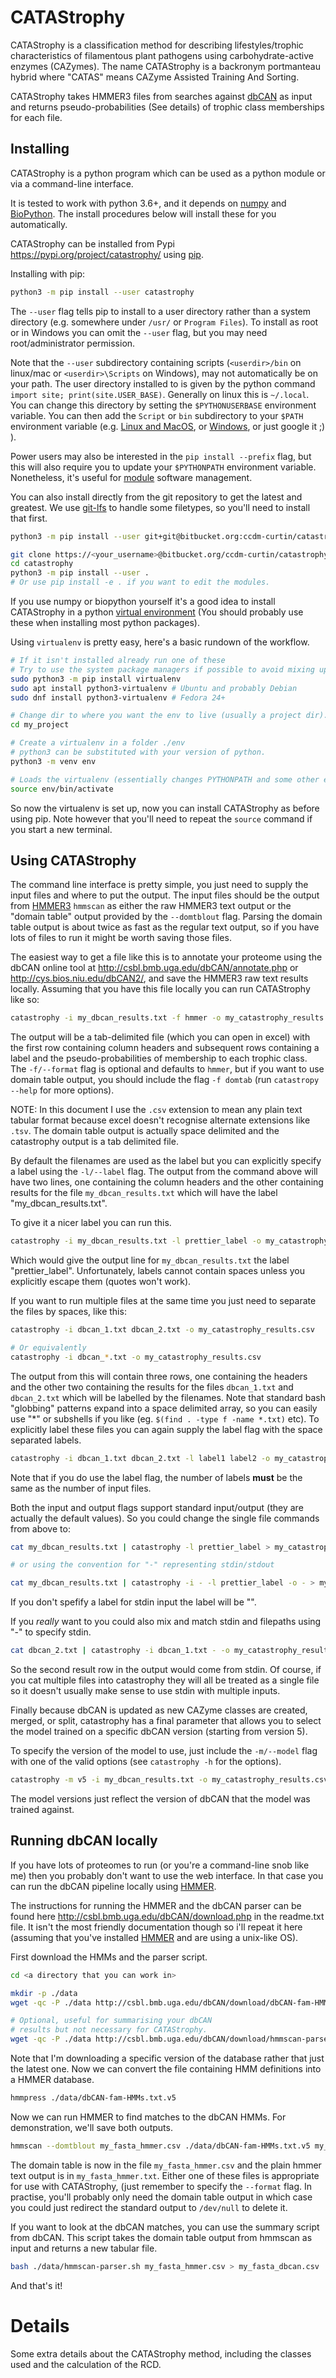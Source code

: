 # CATAStrophy

CATAStrophy is a classification method for describing lifestyles/trophic characteristics
of filamentous plant pathogens using carbohydrate-active enzymes (CAZymes).
The name CATAStrophy is a backronym portmanteau hybrid where "CATAS" means
CAZyme Assisted Training And Sorting.

CATAStrophy takes HMMER3 files from searches against [dbCAN](http://csbl.bmb.uga.edu/dbCAN/)
as input and returns pseudo-probabilities (See details) of trophic class memberships for each file.


## Installing

CATAStrophy is a python program which can be used as a python module or via a command-line interface.

It is tested to work with python 3.6+, and it depends on [numpy](http://www.numpy.org/) and [BioPython](https://biopython.org/).
The install procedures below will install these for you automatically.

CATAStrophy can be installed from Pypi <https://pypi.org/project/catastrophy/> using [pip](https://pip.pypa.io/en/stable/).

Installing with pip:

```bash
python3 -m pip install --user catastrophy
```

The `--user` flag tells pip to install to a user directory rather than a system directory (e.g. somewhere under `/usr/` or `Program Files`).
To install as root or in Windows you can omit the `--user` flag, but you may need root/administrator permission.

Note that the `--user` subdirectory containing scripts (`<userdir>/bin` on linux/mac or `<userdir>\Scripts` on Windows), may not automatically be on your path.
The user directory installed to is given by the python command `import site; print(site.USER_BASE)`.
Generally on linux this is `~/.local`.
You can change this directory by setting the `$PYTHONUSERBASE` environment variable.
You can then add the `Script` or `bin` subdirectory to your `$PATH` environment variable 
(e.g. [Linux and MacOS](https://stackoverflow.com/questions/14637979/how-to-permanently-set-path-on-linux-unix), or [Windows](https://stackoverflow.com/questions/9546324/adding-directory-to-path-environment-variable-in-windows), or just google it ;) ).

Power users may also be interested in the `pip install --prefix` flag, but this will also require you to update your `$PYTHONPATH` environment variable.
Nonetheless, it's useful for [module](http://modules.sourceforge.net/) software management.

You can also install directly from the git repository to get the latest and greatest.
We use [git-lfs](https://git-lfs.github.com/) to handle some filetypes, so you'll need to install that first.

```bash
python3 -m pip install --user git+git@bitbucket.org:ccdm-curtin/catastrophy.git
```

```bash
git clone https://<your_username>@bitbucket.org/ccdm-curtin/catastrophy.git ./catastrophy
cd catastrophy
python3 -m pip install --user .
# Or use pip install -e . if you want to edit the modules.
```

If you use numpy or biopython yourself it's a good idea to install CATAStrophy in a python [virtual environment](https://virtualenv.pypa.io/en/stable/)
(You should probably use these when installing most python packages).

Using `virtualenv` is pretty easy, here's a basic rundown of the workflow.

```bash
# If it isn't installed already run one of these
# Try to use the system package managers if possible to avoid mixing up system dependencies.
sudo python3 -m pip install virtualenv
sudo apt install python3-virtualenv # Ubuntu and probably Debian
sudo dnf install python3-virtualenv # Fedora 24+

# Change dir to where you want the env to live (usually a project dir).
cd my_project

# Create a virtualenv in a folder ./env
# python3 can be substituted with your version of python.
python3 -m venv env

# Loads the virtualenv (essentially changes PYTHONPATH and some other env variables).
source env/bin/activate
```

So now the virtualenv is set up, now you can install CATAStrophy as before using pip.
Note however that you'll need to repeat the `source` command if you start a new terminal.


## Using CATAStrophy

The command line interface is pretty simple, you just need to supply the input
files and where to put the output. The input files should be the output
from [HMMER3](http://hmmer.org/) `hmmscan` as either the raw HMMER3 text
output or the "domain table" output provided by the `--domtblout` flag.
Parsing the domain table output is about twice as fast as the regular text
output, so if you have lots of files to run it might be worth saving those files.

The easiest way to get a file like this is to annotate your proteome using
the dbCAN online tool at <http://csbl.bmb.uga.edu/dbCAN/annotate.php> or <http://cys.bios.niu.edu/dbCAN2/>, and
save the HMMER3 raw text results locally.
Assuming that you have this file locally you can run CATAStrophy like so:

```bash
catastrophy -i my_dbcan_results.txt -f hmmer -o my_catastrophy_results.csv
```

The output will be a tab-delimited file (which you can open in excel) with
the first row containing column headers and subsequent rows containing a
label and the pseudo-probabilities of membership to each trophic class.
The `-f/--format` flag is optional and defaults to `hmmer`, but if you want to
use domain table output, you should include the flag `-f domtab` (run
`catastropy --help` for more options).

NOTE: In this document I use the `.csv` extension to mean any plain text tabular
format because excel doesn't recognise alternate extensions like `.tsv`.
The domain table output is actually space delimited and the catastrophy
output is a tab delimited file.

By default the filenames are used as the label but you can explicitly specify
a label using the `-l/--label` flag. The output from the command above will
have two lines, one containing the column headers and the other containing
results for the file `my_dbcan_results.txt` which will have the label
"my_dbcan_results.txt".

To give it a nicer label you can run this.

```bash
catastrophy -i my_dbcan_results.txt -l prettier_label -o my_catastrophy_results.csv
```

Which would give the output line for `my_dbcan_results.txt` the label "prettier_label".
Unfortunately, labels cannot contain spaces unless you explicitly escape them (quotes won't work).

If you want to run multiple files at the same time you just need to separate the files by spaces, like this:

```bash
catastrophy -i dbcan_1.txt dbcan_2.txt -o my_catastrophy_results.csv

# Or equivalently
catastrophy -i dbcan_*.txt -o my_catastrophy_results.csv
```

The output from this will contain three rows, one containing the headers and
the other two containing the results for the files `dbcan_1.txt` and `dbcan_2.txt`
which will be labelled by the filenames.
Note that standard bash "globbing" patterns expand into a space delimited array,
so you can easily use "*" or subshells if you like (eg. `$(find . -type f -name *.txt)` etc).
To explicitly label these files you can again supply the label flag with the space separated labels.

```bash
catastrophy -i dbcan_1.txt dbcan_2.txt -l label1 label2 -o my_catastrophy_results.csv
```

Note that if you do use the label flag, the number of labels **must** be the same as the number of input files.

Both the input and output flags support standard input/output (they are actually the default values).
So you could change the single file commands from above to:

```bash
cat my_dbcan_results.txt | catastrophy -l prettier_label > my_catastrophy_results.csv

# or using the convention for "-" representing stdin/stdout

cat my_dbcan_results.txt | catastrophy -i - -l prettier_label -o - > my_catastrophy_results.csv
```

If you don't spefify a label for stdin input the label will be "<stdin>".


If you _really_ want to you could also mix and match stdin and filepaths using "-" to specify stdin.

```bash
cat dbcan_2.txt | catastrophy -i dbcan_1.txt - -o my_catastrophy_results.csv
```

So the second result row in the output would come from stdin.
Of course, if you cat multiple files into catastrophy they will all be treated
as a single file so it doesn't usually make sense to use stdin with multiple inputs.


Finally because dbCAN is updated as new CAZyme classes are created, merged,
or split, catastrophy has a final parameter that allows you to select the
model trained on a specific dbCAN version (starting from version 5).

To specify the version of the model to use, just include the `-m/--model`
flag with one of the valid options (see `catastrophy -h` for the options).

```bash
catastrophy -m v5 -i my_dbcan_results.txt -o my_catastrophy_results.csv
```

The model versions just reflect the version of dbCAN that the model was trained against.


## Running dbCAN locally

If you have lots of proteomes to run (or you're a command-line snob like me)
then you probably don't want to use the web interface.
In that case you can run the dbCAN pipeline locally using [HMMER](http://hmmer.org/).

The instructions for running the HMMER and the dbCAN parser can be found here
<http://csbl.bmb.uga.edu/dbCAN/download.php> in the readme.txt file.
It isn't the most friendly documentation though so i'll repeat it here
(assuming that you've installed [HMMER](http://hmmer.org/) and are using a unix-like OS).

First download the HMMs and the parser script.

```bash
cd <a directory that you can work in>

mkdir -p ./data
wget -qc -P ./data http://csbl.bmb.uga.edu/dbCAN/download/dbCAN-fam-HMMs.txt.v5

# Optional, useful for summarising your dbCAN 
# results but not necessary for CATAStrophy.
wget -qc -P ./data http://csbl.bmb.uga.edu/dbCAN/download/hmmscan-parser.sh
```

Note that I'm downloading a specific version of the database rather that just the latest one.
Now we can convert the file containing HMM definitions into a HMMER database.

```bash
hmmpress ./data/dbCAN-fam-HMMs.txt.v5
```

Now we can run HMMER to find matches to the dbCAN HMMs.
For demonstration, we'll save both outputs.

```bash
hmmscan --domtblout my_fasta_hmmer.csv ./data/dbCAN-fam-HMMs.txt.v5 my_fasta.fasta > my_fasta_hmmer.txt
```

The domain table is now in the file `my_fasta_hmmer.csv` and the plain hmmer
text output is in `my_fasta_hmmer.txt`.
Either one of these files is appropriate for use with CATAStrophy, (just
remember to specify the `--format` flag.
In practise, you'll probably only need the domain table output in which case you
could just redirect the standard output to `/dev/null` to delete it.

If you want to look at the dbCAN matches, you can use the summary script from
dbCAN.
This script takes the domain table output from hmmscan as input and returns a new tabular file.

```bash
bash ./data/hmmscan-parser.sh my_fasta_hmmer.csv > my_fasta_dbcan.csv
```

And that's it!


# Details

Some extra details about the CATAStrophy method, including the classes used and the calculation of the RCD.
